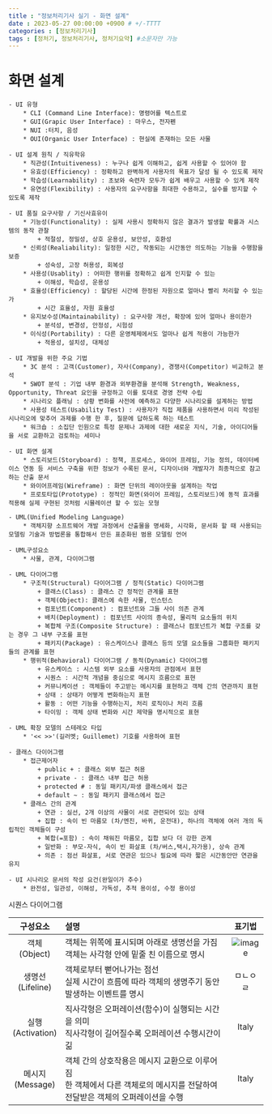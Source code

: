 ```yaml
---
title : "정보처리기사 실기 - 화면 설계"
date : 2023-05-27 00:00:00 +0900 # +/-TTTT
categories : [정보처리기사]
tags : [정처기, 정보처리기사, 정처기요약] #소문자만 가능
---
```


# **화면 설계**

	- UI 유형
		* CLI (Command Line Interface): 명령어를 텍스트로
		* GUI(Grapic User Interface) : 마우스, 전자펜
		* NUI :터치, 음성
		* OUI(Organic User Interface) : 현실에 존재하는 모든 사물
		
	- UI 설계 원칙 / 직유학유
		* 직관성(Intuitiveness) : 누구나 쉽게 이해하고, 쉽게 사용할 수 있어야 함
		* 유효성(Efficiency) : 정확하고 완벽하게 사용자의 목표가 달성 될 수 있도록 제작
		* 학습성(Learnability) : 초보와 숙련자 모두가 쉽게 배우고 사용할 수 있게 제작
		* 유연성(Flexibility) : 사용자의 요구사항을 최대한 수용하고, 실수를 방지할 수 있도록 제작
		
	- UI 품질 요구사항 / 기신사효유이
		* 기능성(Functionality) : 실제 사용시 정확하지 않은 결과가 발생할 확률과 시스템의 동작 관찰
			+ 적절성, 정밀성, 상호 운용성, 보안성, 호환성
		* 신뢰성(Realiability): 일정한 시간, 작동되는 시간동안 의도하는 기능을 수행함을 보증
			+ 성숙성, 고장 허용성, 회복성
		* 사용성(Usablity) : 어떠한 행위를 정확하고 쉽게 인지할 수 있는
			+ 이해성, 학습성, 운용성
		* 효율성(Efficiency) : 할당된 시간에 한정된 자원으로 얼마나 빨리 처리할 수 있는가
			+ 시간 효율성, 자원 효율성
		* 유지보수성(Maintainability) : 요구사항 개선, 확장에 있어 얼마나 용이한가
			+ 분석성, 변경성, 안정성, 시험성
		* 이식성(Portability) : 다른 운영체제에서도 얼마나 쉽게 적용이 가능한가
			+ 적용성, 설치성, 대체성
			
	- UI 개발을 위한 주요 기법
		* 3C 분석 : 고객(Customer), 자사(Company), 경쟁사(Competitor) 비교하고 분석
		* SWOT 분석 : 기업 내부 환경과 외부환경을 분석해 Strength, Weakness, Opportunity, Threat 요인을 규정하고 이를 토대로 경영 전략 수립
		* 시나리오 플래닝 : 상황 변화를 사전에 예측하고 다양한 시나리오를 설계하는 방법
		* 사용성 테스트(Usability Test) : 사용자가 직접 제품을 사용하면서 미리 작성된 시나리오에 맞추어 과제를 수행 한 후, 질문에 답하도록 하는 테스트
		* 워크숍 : 소집단 인원으로 특정 문제나 과제에 대한 새로운 지식, 기술, 아이디어들을 서로 교환하고 검토하는 세미나
		
	- UI 화면 설계
		* 스토리보드(Storyboard) : 정책, 프로세스, 와이어 프레임, 기능 정의, 데이터베이스 연동 등 서비스 구축을 위한 정보가 수록된 문서, 디자이너와 개발자가 최종적으로 참고하는 산출 문서
		* 와이어프레임(Wireframe) : 화면 단위의 레이아웃을 설계하는 작업
		* 프로토타입(Prototype) : 정적인 화면(와이어 프레임, 스토리보드)에 동적 효과를 적용해 실제 구현된 것처럼 시뮬레이션 할 수 있는 모형
		
	- UML(Unified Modeling Language)
		* 객체지향 소프트웨어 개발 과정에서 산출물을 명세화, 시각화, 문서화 할 때 사용되는 모델링 기술과 방법론을 통합해서 만든 표준화된 범용 모델링 언어
		
	- UML구성요소
		* 사물, 관계, 다이어그램
		
	- UML 다이어그램
		* 구조적(Structural) 다이어그램 / 정적(Static) 다이어그램
			+ 클래스(Class) : 클래스 간 정적인 관계를 표현
			+ 객체(Object): 클래스에 속한 사물, 인스턴스
			+ 컴포넌트(Component) : 컴포넌트와 그들 사이 의존 관계
			+ 배치(Deployment) : 컴포넌트 사이의 종속성, 물리적 요소들의 위치
			+ 복합체 구조(Composite Structure) : 클래스나 컴포넌트가 복합 구조를 갖는 경우 그 내부 구조를 표현
			+ 패키지(Package) : 유스케이스나 클래스 등의 모델 요소들을 그룹화한 패키지들의 관계를 표현
		* 행위적(Behavioral) 다이어그램 / 동적(Dynamic) 다이어그램
			+ 유스케이스 : 시스템 외부 요소를 사용자의 관점에서 표현
			+ 시퀀스 : 시간적 개념을 중심으로 메시지 흐름으로 표현
			+ 커뮤니케이션 : 객체들이 주고받는 메시지를 표현하고 객체 간의 연관까지 표현
			+ 상태 : 상태가 어떻게 변화하는지 표현
			+ 활동 : 어떤 기능을 수행하는지, 처리 로직이나 처리 흐름
			+ 타이밍 : 객체 상태 변화와 시간 제약을 명시적으로 표현
			
	- UML 확장 모델의 스테레오 타입
		* '<< >>'(길러멧; Guillemet) 기호를 사용하여 표현
		
	- 클래스 다이어그램
		* 접근제어자
			+ public + : 클래스 외부 접근 허용
			+ private - : 클래스 내부 접근 허용
			+ protected # : 동일 패키지/파생 클래스에서 접근
			+ default ~ : 동일 패키지 클래스에서 접근
		* 클래스 간의 관계
			+ 연관 : 실선, 2개 이상의 사물이 서로 관련되어 있는 상태
			+ 집합 : 속이 빈 마름모 (차/엔진, 바퀴, 운전대), 하나의 객체에 여러 개의 독립적인 객체들이 구성
			+ 복합(=포함) : 속이 채워진 마름모, 집합 보다 더 강한 관계
			+ 일반화 : 부모-자식, 속이 빈 화살표 (차/버스,택시,자가용), 상속 관계
			+ 의존 : 점선 화살표, 서로 연관은 있으나 필요에 따라 짧은 시간동안만 연관을 유지
			
	- UI 시나리오 문서의 작성 요건(완일이가 추수)
		* 완전성, 일관성, 이해성, 가독성, 추적 용이성, 수정 용이성



시퀀스 다이어그램

| 구성요소                      | 설명             | 표기법    |
|:----------------------------:|:-----------------|:--------:|
| 객체 <br> (Object)          | 객체는 위쪽에 표시되며 아래로 생명선을 가짐 <br> 객체는 사각형 안에 밑줄 친 이름으로 명시      | ![image](https://www.bing.com/images/blob?bcid=S94jdaeBwaUFm.v3xaM4bXq.L94i.....80) |
| 생명선 <br> (Lifeline) | 객체로부터 뻗어나가는 점선 <br> 실제 시간이 흐름에 따라 객체의 생명주기 동안 발생하는 이벤트를 명시 | ㅁㄴㅇㄹ |
| 실행 <br> (Activation) | 직사각형은 오퍼레이션(함수)이 실행되는 시간을 의미 <br> 직사각형이 길어질수록 오퍼레이션 수행시간이 긺 | Italy   |
| 메시지 <br> (Message) | 객체 간의 상호작용은 메시지 교환으로 이루어짐 <br> 한 객체에서 다른 객체로의 메시지를 전달하여 전달받은 객체의 오퍼레이션을 수행 | Italy   |


